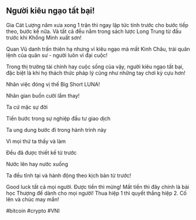 ## Người kiêu ngạo tất bại!

Gia Cát Lượng năm xưa xong 1 trận thì ngay lập tức tính trước cho bước tiếp theo, bước kế nữa. Và tất cả đều nằm trong sách lược Long Trung từ đầu trước khi Khổng Minh xuất sơn!

Quan Vũ danh trấn thiên hạ nhưng vì kiêu ngạo mà mất Kinh Châu, trái quân lệnh của quân sư - người luôn vì đại cuộc!

Trong thị trường tài chính hay cuộc sống của vậy, người kiêu ngạo tất bại, đặc biệt là khi họ thách thức pháp lý cũng như những tay chơi kỳ cựu hơn!

Nhân việc đóng vị thế Big Short LUNA!

Nhân gian buồn cười lắm thay! 

Ta cứ mặc sự đời

Tiến bước trong sự nghiệp đầu tư giao dịch

Ta ung dung bước đi trong hành trình này

Vì mọi thứ ta thấy và làm

Đều đã được thiết kế từ trước

Nước lên hay nước xuống

Ta đều tĩnh tại và hành động theo kịch bản từ trước!

Good luck tất cả mọi người. Được tiền thì mừng! Mất tiền thì đây chính là bài học Thượng đế dành cho mọi người! Thua hiệp 1 thì quyết thắng hiệp 2. Cố lên và chúc may mắn!

#bitcoin #crypto #VNI